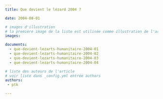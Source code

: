 ```yaml
---
title: Que devient le lézard 2004 ?

date: 2004-08-01

# images d'illustration
# la première image de la liste est utilisée comme illustration de l'article dans les pages de listing.
images:

documents:
  - que-devient-lezarts-humanitaire-2004-01
  - que-devient-lezarts-humanitaire-2004-02
  - que-devient-lezarts-humanitaire-2004-03
  - que-devient-lezarts-humanitaire-2004-04

# liste des auteurs de l'article
# voir liste dans _config.yml entrée authors
authors:
 - ptk

---
```


